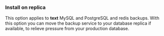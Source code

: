 <!-- post: -->


### Install on replica

This option applies to **text** MySQL and PostgreSQL and redis backups. With this option you can move the backup service to your database replica if available, to relieve pressure from your production database. 




